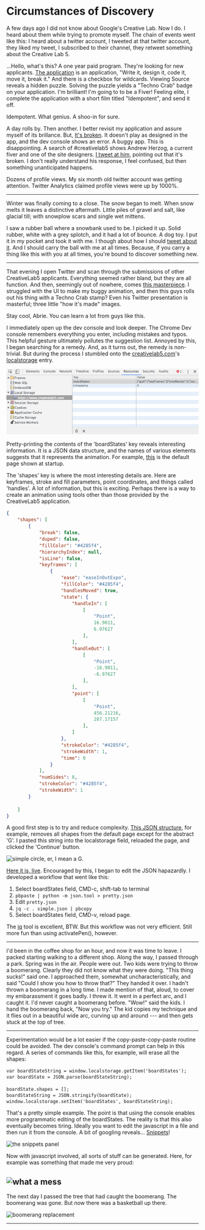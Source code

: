 # Circumstances of Discovery

A few days ago I did not know about Google's Creative Lab. Now I do. I heard about them while trying to promote myself. The chain of events went like this: I heard about a twitter account, I tweeted at that twitter account, they liked my tweet, I subscribed to their channel, they retweet something about the Creative Lab 5.

...Hello, what's this? A one year paid program. They're looking for new applicants. [The application](https://creativelab5.com) is an application, "Write it, design it, code it, move it, break it." And there is a checkbox for wildcards. Viewing Source reveals a hidden puzzle. Solving the puzzle yields a "Techno Crab" badge on your application. I'm brilliant! I'm going to to be a Fiver! Feeling elite, I complete the application with a short film titled "Idempotent", and send it off.

Idempotent. What genius. A shoo-in for sure.

A day rolls by. Then another. I better revisit my application and assure myself of its brillance. But, [It's broken](https://www.creativelab5.com/s/puukkz). It doesn't play as designed in the app, and the dev console shows an error. A buggy app. This is disappointing. A search of #creativelab5 shows Andrew Herzog, a current fiver and one of the site designers. [I tweet at him](https://twitter.com/Andrew_Herzog/status/708081805103144960), pointing out that it's broken. I don't really understand his response, I feel confused, but then something unanticipated happens.  

Dozens of profile views. My six month old twitter account was getting attention. Twitter Analytics claimed profile views were up by 1000%.

---

Winter was finally coming to a close. The snow began to melt. When snow melts it leaves a distinctive aftermath. Little piles of gravel and salt, like glacial till; with snowplow scars and single wet mittens.

I saw a rubber ball where a snowbank used to be. I picked it up. Solid rubber, white with a grey splotch, and it had a lot of bounce. A dog toy. I put it in my pocket and took it with me. I though about how I should [tweet about it](https://twitter.com/goeiebook/status/709378927219728384). And I should carry the ball with me at all times. Because, if you carry a thing like this with you at all times, you're bound to discover something new.

---

That evening I open Twitter and scan through the submissions of other CreativeLab5 applicants. Everything seemed rather bland, but they are all function. And then, seemingly out of nowhere, comes [this masterpiece](https://twitter.com/zachboth/status/709920328093294592). I struggled with the UI to make my buggy animation, and then this guys rolls out his thing with a Techno Crab stamp? Even his Twitter presentation is masterful; three little "how it's made" images.

Stay cool, Abrie. You can learn a lot from guys like this.

I immediately open up the dev console and look deeper. 
The Chrome Dev console remembers everything you enter, including mistakes and typos. This helpful gesture ultimately pollutes the suggestion list. Annoyed by this, I began searching for a remedy. And, as it turns out, the remedy is non-trivial. But during the process I stumbled onto the [creativelab5.com](https://creativelab5.com)'s [localstorage](https://developer.mozilla.org/en/docs/Web/API/Window/localStorage) entry. 

![local storage editor][localstorage]

Pretty-printing the contents of the 'boardStates' key reveals interesting information. It is a JSON data structure, and the names of various elements suggests that it represents the animation. For example, [this](https://github.com/goeiebook/creativelab/blob/master/json/defaultBoardStates.json) is the default page shown at startup. 

The 'shapes' key is where the most interesting details are. Here are keyframes, stroke and fill parameters, point coordinates, and things called 'handles'. A lot of information, but this is exciting. Perhaps there is a way to create an animation using tools other than those provided by the CreativeLab5 application.


```json
{
    "shapes": [
        {
            "break": false,
            "duped": false,
            "fillColor": "#4285f4",
            "hierarchyIndex": null,
            "isLine": false,
            "keyframes": [
                {
                    "ease": "easeInOutExpo",
                    "fillColor": "#4285f4",
                    "handlesMoved": true,
                    "state": {
                        "handleIn": [
                            [
                                "Point",
                                16.9011,
                                6.97627
                            ],
                        ],
                        "handleOut": [
                            [
                                "Point",
                                -16.9011,
                                -6.97627
                            ],
                        ],
                        "point": [
                            [
                                "Point",
                                456.21216,
                                287.17157
                            ],
                        ]
                    },
                    "strokeColor": "#4285f4",
                    "strokeWidth": 1,
                    "time": 0
                }
            ],
            "numSides": 8,
            "strokeColor": "#4285f4",
            "strokeWidth": 1
        }
        
    ]
}

```

A good first step is to try and reduce complexity. [This JSON structure](https://github.com/goeiebook/creativelab/blob/master/json/simple.json), for example, removes all shapes from the default page except for the abstract 'G'. I pasted this string into the localstorage field, reloaded the page, and clicked the 'Continue' button.

![simple circle, er, I mean a G.][simplified]

[Here it is, live](https://www.creativelab5.com/s/m3JEdl). Encouraged by this, I began to edit the JSON hapazardly. I developed a workflow that went like this:

1. Select boardStates field, CMD-c, shift-tab to terminal
2. ```pbpaste | python -m json.tool > pretty.json```
3. Edit ```pretty.json```
4. ```jq -c . simple.json | pbcopy```
5. Select boardStates field, CMD-v, reload page.

The [jq](https://stedolan.github.io/jq/) tool is excellent, BTW. But this workflow was not very efficient. Still more fun than using activatePen(), however.

---

I'd been in the coffee shop for an hour, and now it was time to leave. I packed starting walking to a different shop. Along the way, I passed through a park. Spring was in the air. People were out. Two kids were trying to throw a boomerang. Clearly they did not know what they were doing. "This thing sucks!" said one. I approached them, somewhat uncharacteristically, and said "Could I show you how to throw that?" They handed it over. I hadn't thrown a boomerang in a long time. I made mention of that, aloud, to cover my embarassment it goes badly. I threw it. It went in a perfect arc, and I caught it. I'd never caught a boomerang before. "Wow!" said the kids. I hand the boomerang back, "Now you try." The kid copies my technique and it flies out in a beautiful wide arc, curving up and around --- and then gets stuck at the top of tree.

---

Experimentation would be a lot easier if the copy-paste-copy-paste routine could be avoided. The dev console's command prompt can help in this regard. A series of commands like this, for example, will erase all the shapes:

```
var boardStateString = window.localstorage.getItem('boardStates');
var boardState = JSON.parse(boardStateString);

boardState.shapes = [];
boardStateString = JSON.stringify(boardState);
window.localstorage.setItem('boardStates', boardStateString);

```
That's a pretty simple example. The point is that using the console enables more programmatic editing of the boardStates. The reality is that this also eventually becomes tiring. Ideally you want to edit the javascript in a file and then run it from the console. A bit of googling reveals... [Snippets](https://developers.google.com/web/tools/chrome-devtools/debug/snippets/?hl=en)!

![the snippets panel][snippets]

Now with javascript involved, all sorts of stuff can be generated. Here, for example was something that made me very proud:

![what a mess][mess]
---

The next day I passed the tree that had caught the boomerang. The boomerang was gone. But now there was a basketball up there. 

![boomerang replacement][basketball]

---

[localstorage]: https://raw.githubusercontent.com/goeiebook/creativelab/master/images/localstorge.png "Local storage dev console"

[simplified]:
https://raw.githubusercontent.com/goeiebook/creativelab/master/images/simplified.jpg

[snippets]:
https://raw.githubusercontent.com/goeiebook/creativelab/master/images/snippets.jpg

[basketball]:
https://raw.githubusercontent.com/goeiebook/creativelab/master/images/basketball.jpg

[mess]:
https://raw.githubusercontent.com/goeiebook/creativelab/master/images/mess.jpg

